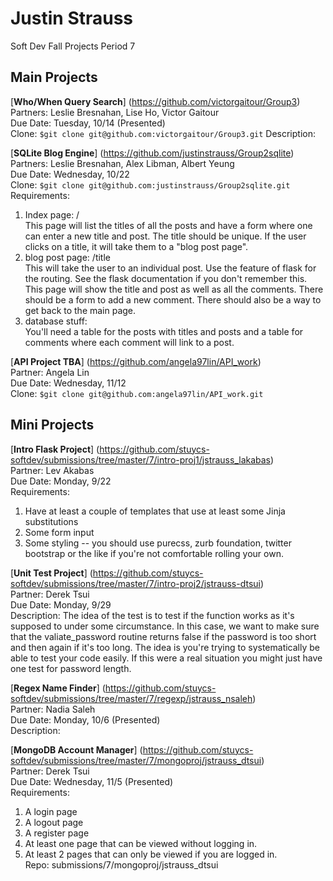 Justin Strauss
==============
Soft Dev Fall Projects Period 7

## Main Projects

[**Who/When Query Search**] (https://github.com/victorgaitour/Group3)  
Partners: Leslie Bresnahan, Lise Ho, Victor Gaitour  
Due Date: Tuesday, 10/14 (Presented)  
Clone: `$git clone git@github.com:victorgaitour/Group3.git`
Description:

[**SQLite Blog Engine**] (https://github.com/justinstrauss/Group2sqlite)  
Partners: Leslie Bresnahan, Alex Libman, Albert Yeung  
Due Date: Wednesday, 10/22  
Clone: `$git clone git@github.com:justinstrauss/Group2sqlite.git`  
Requirements:  
  1. Index page: /  
This page will list the titles of all the posts and have a form where one can enter a new title and post. The title should be unique. If the user clicks on a title, it will take them to a "blog post page".  
  2. blog post page: /title  
This will take the user to an individual post. Use the <name> feature of flask for the routing. See the flask documentation if you don't remember this. This page will show the title and post as well as all the comments. There should be a form to add a new comment. There should also be a way to get back to the main page.  
  3. database stuff:  
You'll need a table for the posts with titles and posts and a table for comments where each comment will link to a post.  

[**API Project TBA**] (https://github.com/angela97lin/API_work)  
Partner: Angela Lin  
Due Date: Wednesday, 11/12  
Clone: `$git clone git@github.com:angela97lin/API_work.git`

## Mini Projects

[**Intro Flask Project**] (https://github.com/stuycs-softdev/submissions/tree/master/7/intro-proj1/jstrauss_lakabas)  
Partner: Lev Akabas  
Due Date: Monday, 9/22  
Requirements:  
  1. Have at least a couple of templates that use at least some Jinja substitutions  
  2. Some form input  
  3. Some styling -- you should use purecss, zurb foundation, twitter bootstrap or the like if you're not comfortable rolling your own.  

[**Unit Test Project**] (https://github.com/stuycs-softdev/submissions/tree/master/7/intro-proj2/jstrauss-dtsui)  
Partner: Derek Tsui  
Due Date: Monday, 9/29  
Description: The idea of the test is to test if the function works as it's supposed to under some circumstance. In this case, we want to make sure that the valiate_password routine returns false if the password is too short and then again if it's too long. The idea is you're trying to systematically be able to test your code easily. If this were a real situation you might just have one test for password length.  

[**Regex Name Finder**] (https://github.com/stuycs-softdev/submissions/tree/master/7/regexp/jstrauss_nsaleh)  
Partner: Nadia Saleh  
Due Date: Monday, 10/6 (Presented)  
Description: 

[**MongoDB Account Manager**] (https://github.com/stuycs-softdev/submissions/tree/master/7/mongoproj/jstrauss_dtsui)  
Partner: Derek Tsui  
Due Date: Wednesday, 11/5 (Presented)  
Requirements:  
  1. A login page  
  2. A logout page  
  3. A register page  
  4. At least one page that can be viewed without logging in.  
  5. At least 2 pages that can only be viewed if you are logged in.  
Repo: submissions/7/mongoproj/jstrauss_dtsui
